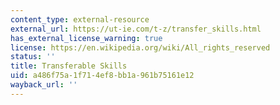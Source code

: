 ```yaml
---
content_type: external-resource
external_url: https://ut-ie.com/t-z/transfer_skills.html
has_external_license_warning: true
license: https://en.wikipedia.org/wiki/All_rights_reserved
status: ''
title: Transferable Skills
uid: a486f75a-1f71-4ef8-bb1a-961b75161e12
wayback_url: ''
---
```

